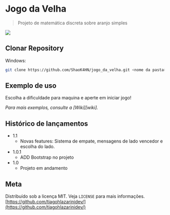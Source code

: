 # Jogo da Velha
> Projeto de matemática discreta sobre aranjo simples

![](https://i.imgur.com/XEYAe2i.png)

## Clonar Repository

Windows:

```sh
git clone https://github.com/ShaoK4HN/jogo_da_velha.git <nome da pasta>
```

## Exemplo de uso

Escolha a dificuldade para maquina e aperte em iniciar jogo!

_Para mais exemplos, consulte a [Wiki][wiki]._ 


## Histórico de lançamentos
* 1.1
   * Novas features: Sistema de empate, mensagens de lado vencedor e escolha do lado.
* 1.0.1
   * ADD Bootstrap no projeto
* 1.0
    * Projeto em andamento

## Meta

Distribuído sob a licença MIT. Veja `LICENSE` para mais informações.
[https://github.com/tiagohlazarinidev/](https://github.com/tiagohlazarinidev/)

